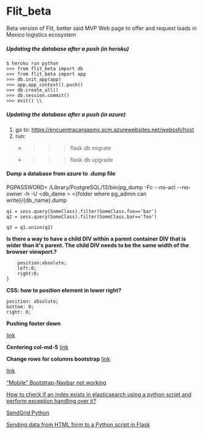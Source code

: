 # Flit_beta

Beta version of Flit, better said MVP
Web page to offer and request loads in Mexico logistics ecosystem


##### Updating the database after a push (in heroku)
```
$ heroku run python
>>> from flit_beta import db    
>>> from flit_beta import app
>>> db.init_app(app)
>>> app.app_context().push()
>>> db.create_all()
>>> db.session.commit()
>>> exit() \\
```

##### Updating the database after a push (in azure)

1. go to: https://encuentracargasmx.scm.azurewebsites.net/webssh/host
2. run:
    - >>> flask db migrate
    - >>> flask db upgrade

#### Dump a database from azure to .dump file

PGPASSWORD=<password> /Library/PostgreSQL/13/bin/pg_dump -Fc --no-acl --no-owner -h <host> -U <user> <db_dame > <{folder where pg_admin can write}/{db_name}.dump


```
q1 = sess.query(SomeClass).filter(SomeClass.foo=='bar')
q2 = sess.query(SomeClass).filter(SomeClass.bar=='foo')

q3 = q1.union(q2)
```

**Is there a way to have a child DIV within a parent container DIV that is wider than it's parent. The child DIV needs to be the same width of the browser viewport.?**

```.child-div {
    position:absolute;
    left:0;
    right:0;
}
```

**CSS: how to position element in lower right?**
```
position: absolute;
bottom: 0;
right: 0;
```

**Pushing footer down**

[link](https://stackoverflow.com/questions/10099422/flushing-footer-to-bottom-of-the-page-twitter-bootstrap/36385654#36385654)

**Centering col-md-5**
[link](https://stackoverflow.com/questions/33379802/bootstrap-centering-col-md-5)

**Change rows for columns bootstrap**
[link](https://stackoverflow.com/questions/28046506/bootstrap-responsive-table-change-rows-with-column)


[link](https://stackoverflow.com/questions/25095591/how-do-i-connect-to-postgresql-using-ssl-from-sqlachemypg8000)


[“Mobile” Bootstrap-Navbar not working](https://stackoverflow.com/questions/21956741/mobile-bootstrap-navbar-not-working)

[How to check if an index exists in elasticsearch using a python script and perform exception handling over it?](https://stackoverflow.com/questions/40300231/how-to-check-if-an-index-exists-in-elasticsearch-using-a-python-script-and-perfo)


[SendGrid Python](https://github.com/sendgrid/sendgrid-python)


[Sending data from HTML form to a Python script in Flask](https://stackoverflow.com/questions/11556958/sending-data-from-html-form-to-a-python-script-in-flask)


